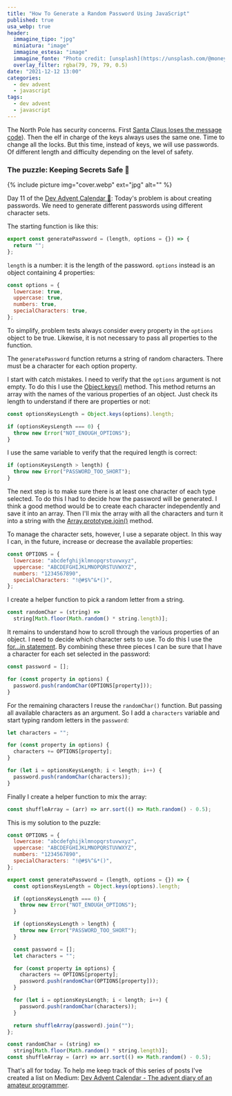 ```yaml
---
title: "How To Generate a Random Password Using JavaScript"
published: true
usa_webp: true
header:
  immagine_tipo: "jpg"
  miniatura: "image"
  immagine_estesa: "image"
  immagine_fonte: "Photo credit: [unsplash](https://unsplash.com/@moneyphotos)"
  overlay_filter: rgba(79, 79, 79, 0.5)
date: "2021-12-12 13:00"
categories:
  - dev advent
  - javascript
tags:
  - dev advent
  - javascript
---
```


The North Pole has security concerns. First [Santa Claus loses the message code](https://el3um4s.medium.com/how-to-convert-from-binary-to-text-in-javascript-and-viceversa-b617d9044436)). Then the elf in charge of the keys always uses the same one. Time to change all the locks. But this time, instead of keys, we will use passwords. Of different length and difficulty depending on the level of safety.

### The puzzle: Keeping Secrets Safe 🔑

{% include picture img="cover.webp" ext="jpg" alt="" %}

Day 11 of the [Dev Advent Calendar 🎅](https://github.com/devadvent/puzzle-11): Today's problem is about creating passwords. We need to generate different passwords using different character sets.

The starting function is like this:

```js
export const generatePassword = (length, options = {}) => {
  return "";
};
```

`length` is a number: it is the length of the password. `options` instead is an object containing 4 properties:

```js
const options = {
  lowercase: true,
  uppercase: true,
  numbers: true,
  specialCharacters: true,
};
```

To simplify, problem tests always consider every property in the `options` object to be true. Likewise, it is not necessary to pass all properties to the function.

The `generatePassword` function returns a string of random characters. There must be a character for each option property.

I start with catch mistakes. I need to verify that the `options` argument is not empty. To do this I use the [Object.keys()](https://developer.mozilla.org/en-US/docs/Web/JavaScript/Reference/Global_Objects/Object/keys) method. This method returns an array with the names of the various properties of an object. Just check its length to understand if there are properties or not:

```js
const optionsKeysLength = Object.keys(options).length;

if (optionsKeysLength === 0) {
  throw new Error("NOT_ENOUGH_OPTIONS");
}
```

I use the same variable to verify that the required length is correct:

```js
if (optionsKeysLength > length) {
  throw new Error("PASSWORD_TOO_SHORT");
}
```

The next step is to make sure there is at least one character of each type selected. To do this I had to decide how the password will be generated. I think a good method would be to create each character independently and save it into an array. Then I'll mix the array with all the characters and turn it into a string with the [Array.prototype.join()](https://developer.mozilla.org/en-US/docs/Web/JavaScript/Reference/Global_Objects/Array/join) method.

To manage the character sets, however, I use a separate object. In this way I can, in the future, increase or decrease the available properties:

```js
const OPTIONS = {
  lowercase: "abcdefghijklmnopqrstuvwxyz",
  uppercase: "ABCDEFGHIJKLMNOPQRSTUVWXYZ",
  numbers: "1234567890",
  specialCharacters: "!@#$%^&*()",
};
```

I create a helper function to pick a random letter from a string.

```js
const randomChar = (string) =>
  string[Math.floor(Math.random() * string.length)];
```

It remains to understand how to scroll through the various properties of an object. I need to decide which character sets to use. To do this I use the [for...in statement](https://developer.mozilla.org/en-US/docs/Web/JavaScript/Reference/Statements/for...in). By combining these three pieces I can be sure that I have a character for each set selected in the password:

```js
const password = [];

for (const property in options) {
  password.push(randomChar(OPTIONS[property]));
}
```

For the remaining characters I reuse the `randomChar()` function. But passing all available characters as an argument. So I add a `characters` variable and start typing random letters in the `password`:

```js
let characters = "";

for (const property in options) {
  characters += OPTIONS[property];
}

for (let i = optionsKeysLength; i < length; i++) {
  password.push(randomChar(characters));
}
```

Finally I create a helper function to mix the array:

```js
const shuffleArray = (arr) => arr.sort(() => Math.random() - 0.5);
```

This is my solution to the puzzle:

```js
const OPTIONS = {
  lowercase: "abcdefghijklmnopqrstuvwxyz",
  uppercase: "ABCDEFGHIJKLMNOPQRSTUVWXYZ",
  numbers: "1234567890",
  specialCharacters: "!@#$%^&*()",
};

export const generatePassword = (length, options = {}) => {
  const optionsKeysLength = Object.keys(options).length;

  if (optionsKeysLength === 0) {
    throw new Error("NOT_ENOUGH_OPTIONS");
  }

  if (optionsKeysLength > length) {
    throw new Error("PASSWORD_TOO_SHORT");
  }

  const password = [];
  let characters = "";

  for (const property in options) {
    characters += OPTIONS[property];
    password.push(randomChar(OPTIONS[property]));
  }

  for (let i = optionsKeysLength; i < length; i++) {
    password.push(randomChar(characters));
  }

  return shuffleArray(password).join("");
};

const randomChar = (string) =>
  string[Math.floor(Math.random() * string.length)];
const shuffleArray = (arr) => arr.sort(() => Math.random() - 0.5);
```

That's all for today. To help me keep track of this series of posts I've created a list on Medium: [Dev Advent Calendar - The advent diary of an amateur programmer](https://el3um4s.medium.com/list/dev-advent-calendar-89d163132d6e).
